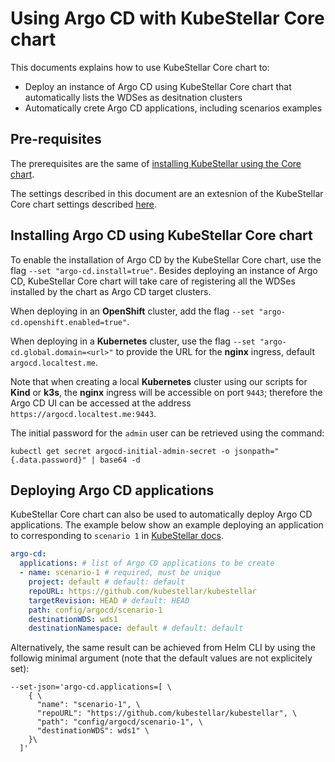 # Using Argo CD with KubeStellar Core chart

This documents explains how to use KubeStellar Core chart to:

- Deploy an instance of Argo CD using KubeStellar Core chart that automatically lists the WDSes as desitnation clusters
- Automatically crete Argo CD applications, including scenarios examples

## Pre-requisites

The prerequisites are the same of [installing KubeStellar using the Core chart](./core-chart.md#pre-requisites).

The settings described in this document are an extesnion of the KubeStellar Core chart settings described [here](./core-chart.md#kubestellar-core-chart-values).

## Installing Argo CD using KubeStellar Core chart

To enable the installation of Argo CD by the KubeStellar Core chart, use the flag `--set "argo-cd.install=true"`. Besides deploying an instance of Argo CD, KubeStellar Core chart will take care of registering all the WDSes installed by the chart as Argo CD target clusters.

When deploying in an **OpenShift** cluster, add the flag `--set "argo-cd.openshift.enabled=true"`.

When deploying in a **Kubernetes** cluster, use the flag `--set "argo-cd.global.domain=<url>"` to provide the URL for the **nginx** ingress, default `argocd.localtest.me`.

Note that when creating a local **Kubernetes** cluster using our scripts for **Kind** or **k3s**, the **nginx** ingress will be accessible on port `9443`; therefore the Argo CD UI can be accessed at the address `https://argocd.localtest.me:9443`.

The initial password for the `admin` user can be retrieved using the command:

```shell
kubectl get secret argocd-initial-admin-secret -o jsonpath="{.data.password}" | base64 -d
```

## Deploying Argo CD applications

KubeStellar Core chart can also be used to automatically deploy Argo CD applications. The example below show an example deploying an application to corresponding to `scenario 1` in [KubeStellar docs](./example-scenarios.md#scenario-1---multi-cluster-workload-deployment-with-kubectl).

```yaml
argo-cd:
  applications: # list of Argo CD applications to be create
  - name: scenario-1 # required, must be unique
    project: default # default: default
    repoURL: https://github.com/kubestellar/kubestellar
    targetRevision: HEAD # default: HEAD
    path: config/argocd/scenario-1
    destinationWDS: wds1
    destinationNamespace: default # default: default
```

Alternatively, the same result can be achieved from Helm CLI by using the followig minimal argument (note that the default values are not explicitely set):

```shell
--set-json='argo-cd.applications=[ \
    { \
      "name": "scenario-1", \
      "repoURL": "https://github.com/kubestellar/kubestellar", \
      "path": "config/argocd/scenario-1", \
      "destinationWDS": wds1" \
    }\
  ]'
```
